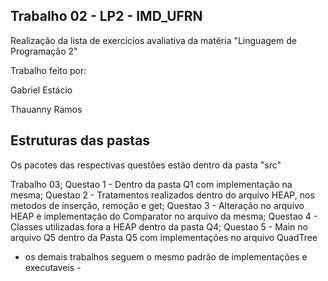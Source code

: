 ## Trabalho 02 - LP2 - IMD_UFRN

Realização da lista de exercicios avaliativa da matéria "Linguagem de Programação 2"

Trabalho feito por:

Gabriel Estácio

Thauanny Ramos

## Estruturas das pastas

Os pacotes das respectivas questões estão dentro da pasta "src"

Trabalho 03;
Questao 1 - Dentro da pasta Q1 com implementação na mesma;
Questao 2 - Tratamentos realizados dentro do arquivo HEAP, nos metodos de inserção, remoção e get;
Questao 3 - Alteração no arquivo HEAP e implementação do Comparator no arquivo da mesma;
Questao 4 - Classes utilizadas fora a HEAP dentro da pasta Q4;
Questao 5 - Main no arquivo Q5 dentro da Pasta Q5 com implementações no arquivo QuadTree

- os demais trabalhos seguem o mesmo padrão de implementações e executaveis -
